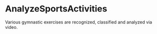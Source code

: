 # AnalyzeSportsActivities
Various gymnastic exercises are recognized, classified and analyzed via video.
